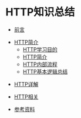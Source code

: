 # HTTP知识总结

<!-- ## 前言 -->
* [前言](README.md)

<!-- ## HTTP简介 -->
* [HTTP简介](http_intro/README.md)
  * [HTTP学习目的](http_intro/ch1_http_learn_purpose.md)
  * [HTTP简介](http_intro/ch2_http_intro.md)
  * [HTTP内部流程](http_intro/ch3_http_internal_process.md)
  * [HTTP基本逻辑总结](http_intro/ch4_http_basic_logic.md)

<!-- ## HTTP详解 -->
* [HTTP详解](http_detail/README.md)
<!-- * [HTTP的典型结构](http_detail/ch1_http_structure.md)
* [HTTP的Header头](http_detail/ch2_http_header.md)
* [HTTP的请求参数和编码](http_detail/ch3_http_req_param_encode.md)
* [HTTP的响应的状态码](http_detail/ch4_http_resp_status_code.md)
* [HTTP的响应数据格式JSON](http_detail/ch5_http_resp_data_format_json.md) -->

<!-- ## HTTP相关 -->
* [HTTP相关](http_related/README.md)
<!-- * [HTTP的工具和库](http_related/ch1_http_tool_lib.md)
* [HTTP的后台API设计](http_related/ch2_http_api_design.md)
* [HTTP相关心得](http_related/ch3_http_note_summary.md) -->

<!-- ## 附录 -->
* [参考资料](reference.md)

